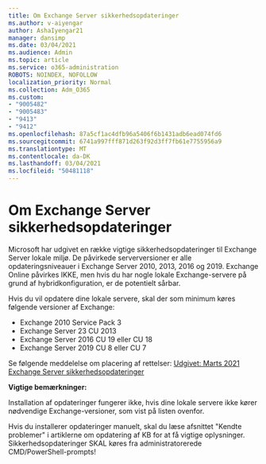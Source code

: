 ```yaml
---
title: Om Exchange Server sikkerhedsopdateringer
ms.author: v-aiyengar
author: AshaIyengar21
manager: dansimp
ms.date: 03/04/2021
ms.audience: Admin
ms.topic: article
ms.service: o365-administration
ROBOTS: NOINDEX, NOFOLLOW
localization_priority: Normal
ms.collection: Adm_O365
ms.custom:
- "9005482"
- "9005483"
- "9413"
- "9412"
ms.openlocfilehash: 87a5cf1ac4dfb96a5406f6b1431adb6ead074fd6
ms.sourcegitcommit: 6741a997fff871d263f92d3ff7fb61e7755956a9
ms.translationtype: MT
ms.contentlocale: da-DK
ms.lasthandoff: 03/04/2021
ms.locfileid: "50481118"
---
```

# <a name="about-exchange-server-security-updates"></a>Om Exchange Server sikkerhedsopdateringer

Microsoft har udgivet en række vigtige sikkerhedsopdateringer til Exchange Server lokale miljø. De påvirkede serverversioner er alle opdateringsniveauer i Exchange Server 2010, 2013, 2016 og 2019. Exchange Online påvirkes IKKE, men hvis du har nogle lokale Exchange-servere på grund af hybridkonfiguration, er de potentielt sårbar.

Hvis du vil opdatere dine lokale servere, skal der som minimum køres følgende versioner af Exchange:

- Exchange 2010 Service Pack 3
- Exchange Server 23 CU 2013
- Exchange Server 2016 CU 19 eller CU 18
- Exchange Server 2019 CU 8 eller CU 7

Se følgende meddelelse om placering af rettelser: [Udgivet: Marts 2021 Exchange Server sikkerhedsopdateringer](https://techcommunity.microsoft.com/t5/exchange-team-blog/released-march-2021-exchange-server-security-updates/ba-p/2175901)

**Vigtige bemærkninger:**

Installation af opdateringer fungerer ikke, hvis dine lokale servere ikke kører nødvendige Exchange-versioner, som vist på listen ovenfor.

Hvis du installerer opdateringer manuelt, skal du læse afsnittet "Kendte problemer" i artiklerne om opdatering af KB for at få vigtige oplysninger. Sikkerhedsopdateringer SKAL køres fra administratorerede CMD/PowerShell-prompts!
